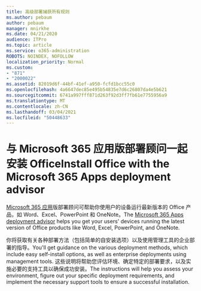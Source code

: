 ```yaml
---
title: 高级部署捕获所有规则
ms.author: pebaum
author: pebaum
manager: mnirkhe
ms.date: 04/21/2020
audience: ITPro
ms.topic: article
ms.service: o365-administration
ROBOTS: NOINDEX, NOFOLLOW
localization_priority: Normal
ms.custom:
- "871"
- "2000022"
ms.assetid: 82019d6f-44bf-41ef-a950-fcfd1bcc55c0
ms.openlocfilehash: 4a6647dec85e495b54835e7d6c26807da4e5b621
ms.sourcegitcommit: 6741a997fff871d263f92d3ff7fb61e7755956a9
ms.translationtype: MT
ms.contentlocale: zh-CN
ms.lasthandoff: 03/04/2021
ms.locfileid: "50448633"
---
```

# <a name="install-office-with-the-microsoft-365-apps-deployment-advisor"></a><span data-ttu-id="5f732-102">与 Microsoft 365 应用版部署顾问一起安装 Office</span><span class="sxs-lookup"><span data-stu-id="5f732-102">Install Office with the Microsoft 365 Apps deployment advisor</span></span>

<span data-ttu-id="5f732-103">[Microsoft 365 应用](https://admin.microsoft.com/adminportal/home)版部署顾问可帮助你使用户的设备运行最新版本的 Office 产品，如 Word、Excel、PowerPoint 和 OneNote。</span><span class="sxs-lookup"><span data-stu-id="5f732-103">The [Microsoft 365 Apps deployment advisor](https://admin.microsoft.com/adminportal/home) helps you get your users' devices running the latest version of Office products like Word, Excel, PowerPoint, and OneNote.</span></span>
  
<span data-ttu-id="5f732-104">你将获取有关各种部署方法（包括简单的自安装选项）以及使用管理工具的企业部署的指导。</span><span class="sxs-lookup"><span data-stu-id="5f732-104">You'll get guidance on the various deployment methods, which include easy self-install options, as well as enterprise deployments using management tools.</span></span> <span data-ttu-id="5f732-105">这些说明将帮助您评估环境、确定特定的部署要求，以及实施必要的支持工具以确保成功安装。</span><span class="sxs-lookup"><span data-stu-id="5f732-105">The instructions will help you assess your environment, figure out your specific deployment requirements, and implement the necessary support tools to ensure a successful installation.</span></span>
  
